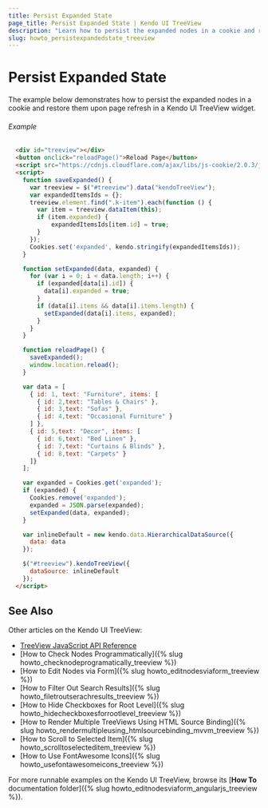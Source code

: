 ```yaml
---
title: Persist Expanded State
page_title: Persist Expanded State | Kendo UI TreeView
description: "Learn how to persist the expanded nodes in a cookie and restore them upon page refresh in a Kendo UI TreeView widget."
slug: howto_persistexpandedstate_treeview
---
```


# Persist Expanded State

The example below demonstrates how to persist the expanded nodes in a cookie and restore them upon page refresh in a Kendo UI TreeView widget.

###### Example

```html
  <div id="treeview"></div>
  <button onclick="reloadPage()">Reload Page</button>
  <script src="https://cdnjs.cloudflare.com/ajax/libs/js-cookie/2.0.3/js.cookie.min.js"></script>
  <script>
    function saveExpanded() {
      var treeview = $("#treeview").data("kendoTreeView");
      var expandedItemsIds = {};
      treeview.element.find(".k-item").each(function () {
        var item = treeview.dataItem(this);
        if (item.expanded) {
            expandedItemsIds[item.id] = true;
        }
      });
      Cookies.set('expanded', kendo.stringify(expandedItemsIds));
    }

    function setExpanded(data, expanded) {
      for (var i = 0; i < data.length; i++) {
        if (expanded[data[i].id]) {
          data[i].expanded = true;
        }
        if (data[i].items && data[i].items.length) {
          setExpanded(data[i].items, expanded);
        }
      }
    }

    function reloadPage() {
      saveExpanded();
      window.location.reload();
    }

    var data = [
      { id: 1, text: "Furniture", items: [
        { id: 2,text: "Tables & Chairs" },
        { id: 3,text: "Sofas" },
        { id: 4,text: "Occasional Furniture" }
      ] },
      { id: 5,text: "Decor", items: [
        { id: 6,text: "Bed Linen" },
        { id: 7,text: "Curtains & Blinds" },
        { id: 8,text: "Carpets" }
      ]}
    ];

    var expanded = Cookies.get('expanded');
    if (expanded) {
      Cookies.remove('expanded');
      expanded = JSON.parse(expanded);
      setExpanded(data, expanded);
    }

    var inlineDefault = new kendo.data.HierarchicalDataSource({
      data: data
    });

    $("#treeview").kendoTreeView({
      dataSource: inlineDefault
    });
  </script>
```

## See Also

Other articles on the Kendo UI TreeView:

* [TreeView JavaScript API Reference](/api/javascript/ui/treeview)
* [How to Check Nodes Programmatically]({% slug howto_checknodeprogramatically_treeview %})
* [How to Edit Nodes via Form]({% slug howto_editnodesviaform_treeview %})
* [How to Filter Out Search Results]({% slug howto_filetroutserachresults_treeview %})
* [How to Hide Checkboxes for Root Level]({% slug howto_hidecheckboxesforrootlevel_treeview %})
* [How to Render Multiple TreeViews Using HTML Source Binding]({% slug howto_rendermultipleusing_htmlsourcebinding_mvvm_treeview %})
* [How to Scroll to Selected Item]({% slug howto_scrolltoselecteditem_treeview %})
* [How to Use FontAwesome Icons]({% slug howto_usefontawesomeicons_treeview %})

For more runnable examples on the Kendo UI TreeView, browse its [**How To** documentation folder]({% slug howto_editnodesviaform_angularjs_treeview %}).
